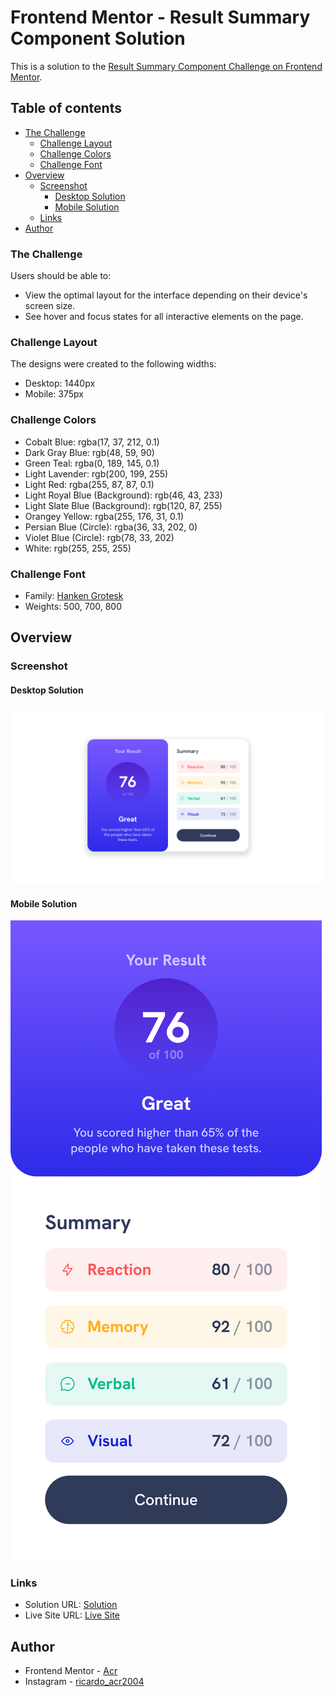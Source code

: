 # Frontend Mentor - Result Summary Component Solution

This is a solution to the [Result Summary Component Challenge on Frontend Mentor](https://www.frontendmentor.io/challenges/results-summary-component-CE_K6s0maV).

## Table of contents
- [The Challenge](#the-challenge)
  - [Challenge Layout](#challenge-layout)
  - [Challenge Colors](#challenge-colors)
  - [Challenge Font](#challenge-font)
- [Overview](#overview)
  - [Screenshot](#screenshot)
    - [Desktop Solution](#desktop-solution)
    - [Mobile Solution](#mobile-solution)
  - [Links](#links)
- [Author](#author)

### The Challenge

Users should be able to:

- View the optimal layout for the interface depending on their device's screen size.
- See hover and focus states for all interactive elements on the page.

### Challenge Layout

The designs were created to the following widths:

- Desktop: 1440px
- Mobile: 375px

### Challenge Colors

- Cobalt Blue: rgba(17, 37, 212, 0.1)
- Dark Gray Blue: rgb(48, 59, 90)
- Green Teal: rgba(0, 189, 145, 0.1)
- Light Lavender: rgb(200, 199, 255)
- Light Red: rgba(255, 87, 87, 0.1)
- Light Royal Blue (Background): rgb(46, 43, 233)
- Light Slate Blue (Background): rgb(120, 87, 255)
- Orangey Yellow: rgba(255, 176, 31, 0.1)
- Persian Blue (Circle): rgba(36, 33, 202, 0)
- Violet Blue (Circle): rgb(78, 33, 202)
- White: rgb(255, 255, 255)

### Challenge Font

- Family: [Hanken Grotesk](https://fonts.google.com/specimen/Hanken+Grotesk)
- Weights: 500, 700, 800

## Overview

### Screenshot

#### Desktop Solution
![](Design/Solution/Desktop%20Solution.png)

#### Mobile Solution
![](Design/Solution/Mobile%20Solution.png)

### Links

- Solution URL: [Solution](https://www.frontendmentor.io/solutions/ricardo-piedade-result-summary-component-aMcXtGtS8S)
- Live Site URL: [Live Site](https://acr2004.github.io/Result-Summary-Component/)

## Author

- Frontend Mentor - [Acr](https://www.frontendmentor.io/profile/Acr2004)
- Instagram - [ricardo_acr2004](https://www.instagram.com/ricardo_acr2004/)